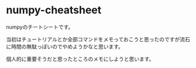 # numpy-cheatsheet
numpyのチートシートです。

当初はチュートリアルとか全部コマンドをメモっておこうと思ったのですが流石に時間の無駄っぽいのでやめようかなと思います。

個人的に重要そうだと思ったところのメモにしようと思います。